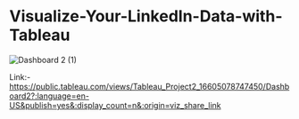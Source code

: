 # Visualize-Your-LinkedIn-Data-with-Tableau

![Dashboard 2 (1)](https://user-images.githubusercontent.com/93079874/184704378-c5f14380-d28b-4556-8137-b0643c44fce6.png)

Link:- https://public.tableau.com/views/Tableau_Project2_16605078747450/Dashboard2?:language=en-US&publish=yes&:display_count=n&:origin=viz_share_link
